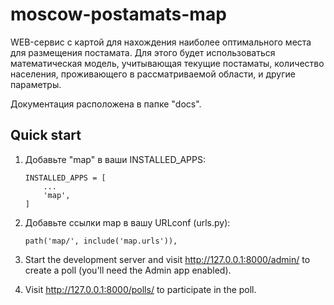 # moscow-postamats-map

WEB-сервис с картой для нахождения наиболее оптимального места для размещения постамата. Для этого будет использоваться математическая модель, учитывающая текущие постаматы, количество населения, проживающего в рассматриваемой области, и другие параметры.

Документация расположена в папке \"docs\".

## Quick start

1.  Добавьте \"map\" в ваши INSTALLED_APPS:

        INSTALLED_APPS = [
            ...
            'map',
        ]

2.  Добавьте ссылки map в вашу URLconf (urls.py):

        path('map/', include('map.urls')),

3.  Start the development server and visit
    <http://127.0.0.1:8000/admin/> to create a poll (you\'ll need the
    Admin app enabled).

4.  Visit <http://127.0.0.1:8000/polls/> to participate in the poll.
